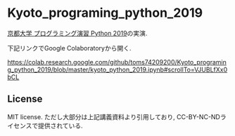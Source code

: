 # Kyoto_programing_python_2019
[京都大学 プログラミング演習 Python 2019](https://repository.kulib.kyoto-u.ac.jp/dspace/handle/2433/245698)の実演. 

下記リンクでGoogle Colaboratoryから開く.

https://colab.research.google.com/github/toms74209200/Kyoto_programing_python_2019/blob/master/kyoto_python_2019.ipynb#scrollTo=VJUBLfXx0bCL

## License

MIT license. ただし大部分は上記講義資料より引用しており, CC-BY-NC-NDライセンスで提供されている.
